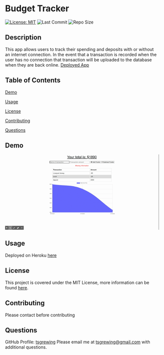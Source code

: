 # Budget Tracker
  [![License: MIT](https://img.shields.io/badge/License-MIT-yellow.svg)](https://opensource.org/licenses/MIT) ![Last Commit](https://img.shields.io/github/last-commit/tsgrewing/Budget-Tracker) ![Repo Size](https://img.shields.io/github/repo-size/tsgrewing/Budget-Tracker)

## Description
This app allows users to track their spending and deposits with or without an internet connection. In the event that a transaction is recorded when the user has no connection that transaction will be uploaded to the database when they are back online. 
[Deployed App](https://evening-beach-46735.herokuapp.com/)
  
## Table of Contents
[Demo](#Demo)

[Usage](#Usage)

[License](#License)

[Contributing](#Contributing)

[Questions](#Questions)
  
## Demo
![Demo](/demo/budget.gif)

  
## Usage
Deployed on Heroku [here](https://evening-beach-46735.herokuapp.com//)
  
## License
This project is covered under the MIT License, more information can be found [here](https://opensource.org/licenses/MIT).

## Contributing
Please contact before contributing
 
## Questions 
GitHub Profile: [tsgrewing](http://github.com/tsgrewing)
Please email me at tsgrewing@gmail.com with additional questions.
